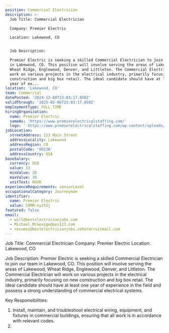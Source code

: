 ```yaml
---
position: Commercial Electrician
description: >-
  Job Title: Commercial Electrician

  Company: Premier Electric

  Location: Lakewood, CO


  Job Description:

  Premier Electric is seeking a skilled Commercial Electrician to join our team
  in Lakewood, CO. This position will involve serving the areas of Lakewood,
  Wheat Ridge, Englewood, Denver, and Littleton. The Commercial Electrician will
  work on various projects in the electrical industry, primarily focusing on new
  construction and big box retail. The ideal candidate should have at least one
  year of ex...
location: 'Lakewood, CO'
team: Commercial
datePosted: '2024-12-08T23:03:17.050Z'
validThrough: '2025-02-06T23:03:17.050Z'
employmentType: FULL_TIME
hiringOrganization:
  name: Premier Electric
  sameAs: 'https://www.premierelectricalstaffing.com/'
  logo: ' https://www.premierelectricalstaffing.com/wp-content/uploads/2020/05/Premier-Electrical-Staffing-logo.png'
jobLocation:
  streetAddress: 123 Main Street
  addressLocality: Lakewood
  addressRegion: CO
  postalCode: '80226'
  addressCountry: USA
baseSalary:
  currency: USD
  value: 33
  minValue: 28
  maxValue: 38
  unitText: HOUR
experienceRequirements: seniorLevel
occupationalCategory: Journeyman
identifier:
  name: Premier Electric
  value: COMM-nyz52j
featured: false
email:
  - will@bestelectricianjobs.com
  - Michael.Mckeaige@pes123.com
  - resumes@bestelectricianjobs.zohorecruitmail.com
---
```




Job Title: Commercial Electrician
Company: Premier Electric
Location: Lakewood, CO

Job Description:
Premier Electric is seeking a skilled Commercial Electrician to join our team in Lakewood, CO. This position will involve serving the areas of Lakewood, Wheat Ridge, Englewood, Denver, and Littleton. The Commercial Electrician will work on various projects in the electrical industry, primarily focusing on new construction and big box retail. The ideal candidate should have at least one year of experience in the field and possess a strong understanding of commercial electrical systems.

Key Responsibilities:

1. Install, maintain, and troubleshoot electrical wiring, equipment, and fixtures in commercial buildings, ensuring that all work is in accordance with relevant codes.
2.